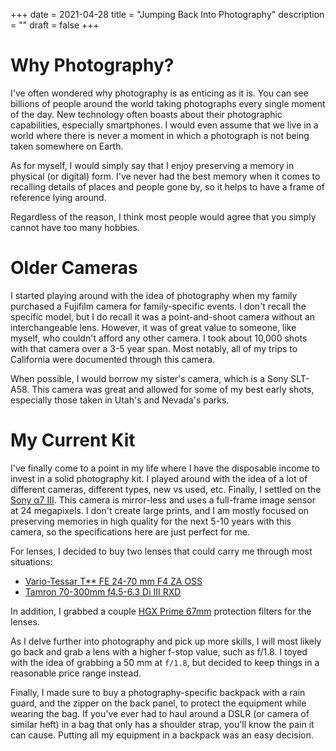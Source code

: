 +++
date = 2021-04-28
title = "Jumping Back Into Photography"
description = ""
draft = false
+++

# Why Photography?

I\'ve often wondered why photography is as enticing as it is. You can
see billions of people around the world taking photographs every single
moment of the day. New technology often boasts about their photographic
capabilities, especially smartphones. I would even assume that we live
in a world where there is never a moment in which a photograph is not
being taken somewhere on Earth.

As for myself, I would simply say that I enjoy preserving a memory in
physical (or digital) form. I\'ve never had the best memory when it
comes to recalling details of places and people gone by, so it helps to
have a frame of reference lying around.

Regardless of the reason, I think most people would agree that you
simply cannot have too many hobbies.

# Older Cameras

I started playing around with the idea of photography when my family
purchased a Fujifilm camera for family-specific events. I don\'t recall
the specific model, but I do recall it was a point-and-shoot camera
without an interchangeable lens. However, it was of great value to
someone, like myself, who couldn\'t afford any other camera. I took
about 10,000 shots with that camera over a 3-5 year span. Most notably,
all of my trips to California were documented through this camera.

When possible, I would borrow my sister\'s camera, which is a Sony
SLT-A58. This camera was great and allowed for some of my best early
shots, especially those taken in Utah\'s and Nevada\'s parks.

# My Current Kit

I\'ve finally come to a point in my life where I have the disposable
income to invest in a solid photography kit. I played around with the
idea of a lot of different cameras, different types, new vs used, etc.
Finally, I settled on the [Sony α7
III](https://en.wikipedia.org/wiki/Sony_%CE%B17_III). This camera is
mirror-less and uses a full-frame image sensor at 24 megapixels. I
don\'t create large prints, and I am mostly focused on preserving
memories in high quality for the next 5-10 years with this camera, so
the specifications here are just perfect for me.

For lenses, I decided to buy two lenses that could carry me through most
situations:

-   [Vario-Tessar T\*\* FE 24-70 mm F4 ZA
    OSS](https://electronics.sony.com/imaging/lenses/full-frame-e-mount/p/sel2470z)
-   [Tamron 70-300mm f4.5-6.3 Di III
    RXD](https://www.tamron-usa.com/product/lenses/a047.html)

In addition, I grabbed a couple [HGX Prime
67mm](https://www.promaster.com/Product/6725) protection filters for the
lenses.

As I delve further into photography and pick up more skills, I will most
likely go back and grab a lens with a higher f-stop value, such as
f/1.8. I toyed with the idea of grabbing a 50 mm at `f/1.8`,
but decided to keep things in a reasonable price range instead.

Finally, I made sure to buy a photography-specific backpack with a rain
guard, and the zipper on the back panel, to protect the equipment while
wearing the bag. If you\'ve ever had to haul around a DSLR (or camera of
similar heft) in a bag that only has a shoulder strap, you\'ll know the
pain it can cause. Putting all my equipment in a backpack was an easy
decision.

